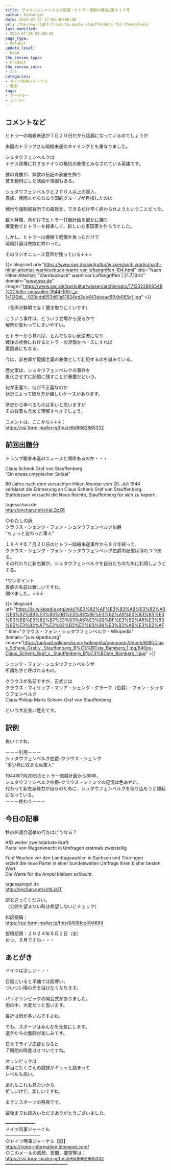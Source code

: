 ```yaml
---
title: ヴォルフスシャンツェの密室：ヒトラー暗殺の舞台/第８１９号
author: bitburger
date: 2024-07-27 17:08:46+00:00
url: /the-new-right-tries-to-quote-stauffenberg-for-themselves/
last_modified:
- 2024-07-28 02:08:49
page_type:
- default
update_level:
- high
the_review_type:
- Product
the_review_rate:
- 2.5
categories:
- ドイツ時事ジャーナル
- 歴史
tags:
- クーデター
- ヒトラー
---
```

## コメントなど 

ヒトラーの暗殺未遂が７月２０日だから話題になっているのでしょうが

米国のトランプさん暗殺未遂のタイミングとも重なりました。

<span class="fz-22px"><span class="bold-red"><span class="marker-under">シュタウフェンベルクは</span></span></span>  
<span class="fz-24px"><span class="bold-red"><span class="marker-under">ナチス政権に対するドイツの抵抗の象徴とみなされている英雄です。</span></span></span>

彼の肖像が、無数の伝記の表紙を飾り  
彼を題材にした映画や演劇もある。

シュタウフェンベルクと２００人以上の軍人、  
貴族、民間人からなる全国的グループが目指したのは

戦地や強制収容所での殺戮を、できるだけ早く終わらせようということだった。

数ヶ月間、命がけでヒトラー打倒計画を密かに練り  
爆発物でヒトラーを殺害して、新しい立憲国家を作ろうとした。

<span class="fz-22px"><span class="bold-red"><span class="marker-under">しかし、ヒトラーは爆弾で軽傷を負っただけで<br />暗殺計画は失敗に終わった。</span></span></span>

そのラジオニュース音声が残っている↓↓↓

{{< blogcard url="https://www.swr.de/swrkultur/wissen/archivradio/nach-hitler-attentat-warnkuckuck-warnt-vor-luftangriffen-104.html" title="Nach Hitler-Attentat: &quot;Warnkuckuck&quot; warnt vor Luftangriffen | 21.7.1944" domain="www.swr.de" image="https://www.swr.de/swrkultur/wissen/archivradio/1712322806548%2Chitler-mussolini-1944-100~_v-1x1@2dL_-029cdd853d61a51824ed2ee643deeae504b065c1.jpg" >}} 

（音声が鮮明でなく聞き取りにくいです）

こういう事件は、どういう立場から見るかで  
解釈が変わってしまいやすい。

ヒトラーから見れば、とんでもない反逆者になり  
戦後の社会におけるヒトラーの評価をベースにすれば  
愛国者にもなる。

今は、新右翼が愛国主義の象徴として利用するのを試みている。

歴史家は、シュタウフェンベルクの事件を  
風化させずに記憶に残すことが重要だという。

何が正義で、何が不正義なのか  
状況によって取り方が難しいケースがあります。

<span class="fz-22px"><span class="bold-red"><span class="marker-under">歴史から学べるものは多いと思いますが<br />その背景も含めて理解すべきでしょう。</span></span></span>

コメントは、ここから↓↓↓：  
<https://ssl.form-mailer.jp/fms/e6d8662885332>

## 前回出題分 

トランプ殺害未遂のニュースと関係あるのか・・・

Claus Schenk Graf von Stauffenberg  
&#8220;Ein etwas untypischer Soldat&#8221;

80 Jahre nach dem versuchten Hitler-Attentat vom 20. Juli 1944  
verblasst die Erinnerung an Claus Schenk Graf von Stauffenberg.  
Stattdessen versucht die Neue Rechte, Stauffenberg für sich zu kapern.

tagesschau.de  
<http://enchan.net/xl/aLQzZ6>

◇わたしの訳  
クラウス・シェンク・フォン・シュタウフェンベルク伯爵  
”ちょっと変わった軍人”

１９４４年７月２０日のヒトラー暗殺未遂事件から８０年経って、  
クラウス・シェンク・フォン・シュタウフェンベルク伯爵の記憶は薄れつつある。  
その代わりに新右翼が、シュタウフェンベルクを自分たちのために利用しようとする。

*ワンポイント  
貴族の名前は難しいですね。  
調べました。↓↓↓

{{< blogcard url="https://ja.wikipedia.org/wiki/%E3%82%AF%E3%83%A9%E3%82%A6%E3%82%B9%E3%83%BB%E3%83%95%E3%82%A9%E3%83%B3%E3%83%BB%E3%82%B7%E3%83%A5%E3%82%BF%E3%82%A6%E3%83%95%E3%82%A7%E3%83%B3%E3%83%99%E3%83%AB%E3%82%AF" title="クラウス・フォン・シュタウフェンベルク - Wikipedia" domain="ja.wikipedia.org" image="https://upload.wikimedia.org/wikipedia/commons/thumb/6/6f/Claus_Schenk_Graf_v._Stauffenberg_B%C3%BCste_Bamberg_1.jpg/640px-Claus_Schenk_Graf_v._Stauffenberg_B%C3%BCste_Bamberg_1.jpg" >}} 

シェンク・フォン・シュタウフェンベルクが  
所謂名字と呼ばれるもの。

クラウスが名前ですが、正式には  
クラウス・フィリップ・マリア・シェンク・グラーフ（伯爵）・フォン・シュタウフェンベルク  
Claus Philipp Maria Schenk Graf von Stauffenberg

という大変長い姓名です。

## 訳例 

良いですね。

－－－引用－－－  
シュタウフェンベルク伯爵-クラウス・シェンク  
“多少枠に収まらぬ軍人”

1944年7月20日のヒトラー暗殺計画から80年、  
シュタウフェンベルク伯爵-クラウス・シェンクの記憶は色あせた。  
代わって新右派勢力が自らのために、シュタウフェンベルクを取り込もうと躍起になっている。  
－－－終わり－－－

## 今日の記事 

秋の州議会選挙の行方はどうなる？

AfD weiter zweitstärkste Kraft:  
Partei von Wagenknecht in Umfragen erstmals zweistellig

Fünf Wochen vor den Landtagswahlen in Sachsen und Thüringen  
erzielt die neue Partei in einer bundesweiten Umfrage ihren bisher besten Wert.  
Die Werte für die Ampel bleiben schlecht.

tagesspiegel.de  
<http://enchan.net/xl/tlLkGT>

訳を送ってください。  
（公開を望まない時は希望しないにチェック）

和訳投稿：  
<https://ssl.form-mailer.jp/fms/8408fcc494664>

投稿期限：２０２４年８月２日（金）  
おっ、８月ですね・・・

## あとがき 

ドイツは涼しい・・・

日陰にいると半袖では肌寒い。  
ついつい陽の光を浴びたくなります。

パリオリンピックの開会式がありました。  
雨の中、大変だっと思います。

最近は雨が多いんですよね。

でも、スポーツはみんなを元気にします。  
選手たちの奮闘が楽しみです。

日本でライブ応援となると  
７時間の時差はきついですね。

オリンピックは  
本当にたくさんの競技がギュッと詰まって  
レベルも高い。

あれもこれも見たいから  
忙しいけど、楽しいですね。

まさにスポーツの祭典です。

最後までお読みいただきありがとうございました。

━━━━━━━━━━━  
ドイツ時事ジャーナル  
───────────  
◇ドイツ時事ジャーナル【旧】  
<https://iroiro-information.blogspot.com/>  
◇このメールの感想、質問、要望等は：  
<https://ssl.form-mailer.jp/fms/e6d8662885332>  
━━━━━━━━━━━━━━━━━━━━━━━